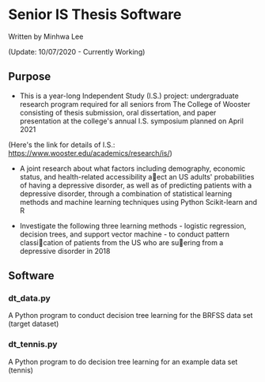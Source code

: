 # Senior IS Thesis Software

Written by Minhwa Lee

(Update: 10/07/2020 - Currently Working)

## Purpose

* This is a year-long Independent Study (I.S.) project: undergraduate research program required for all seniors from The College of Wooster 
consisting of thesis submission, oral dissertation, and paper presentation at the college's annual I.S. symposium planned on April 2021

(Here's the link for details of I.S.: https://www.wooster.edu/academics/research/is/) 

* A joint research about what factors including demography, economic status,
and health-related accessibility aect an US adults' probabilities of having a
depressive disorder, as well as of predicting patients with a depressive disorder,
through a combination of statistical learning methods and machine learning
techniques using Python Scikit-learn and R

* Investigate the following three learning methods - logistic regression, decision
trees, and support vector machine - to conduct pattern classication of patients
from the US who are suering from a depressive disorder in 2018


## Software

### dt_data.py 

A Python program to conduct decision tree learning for the BRFSS data set (target dataset) 

### dt_tennis.py

A Python program to do decision tree learning for an example data set (tennis)

